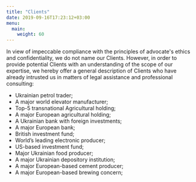 ```yaml
---
title: "Clients"
date: 2019-09-16T17:23:12+03:00
menu:
  main:
    weight: 60
---
```


In view of impeccable compliance with the principles of advocate's ethics and confidentiality, we do not name our Clients. However, in order to provide potential Clients with an understanding of the scope of our expertise, we hereby offer a general description of Clients who have already intrusted us in matters of legal assistance and professional consulting:

* Ukrainian petrol trader;
* A major world elevator manufacturer;
* Top-5 transnational Agricultural holding;
* A major European agricultural holding;
* A Ukrainian bank with foreign investments;
* A major European bank;
* British investment fund;
* World’s leading electronic producer;
* US-based investment fund;
* Major Ukrainian food producer;
* A major Ukrainian depository institution;
* A major European-based cement producer;
* A major European-based brewing concern;